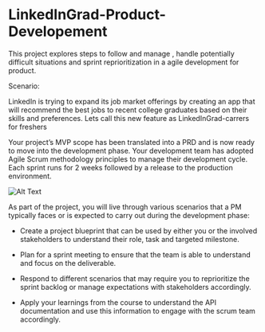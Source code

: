 # LinkedInGrad-Product-Developement

This project explores steps to follow and manage , handle potentially difficult situations and sprint reprioritization in a agile development for product.

Scenario:

LinkedIn is trying to expand its job market offerings by creating an app that will recommend the best jobs to recent college graduates based on their skills and preferences. Lets call this new feature as LinkedInGrad-carrers for freshers

Your project’s MVP scope has been translated into a PRD and is now ready to move into the development phase. Your development team has adopted Agile Scrum methodology principles to manage their development cycle. Each sprint runs for 2 weeks followed by a release to the production environment.


![Alt Text](https://video.udacity-data.com/topher/2019/October/5db9bd20_screen-shot-2019-10-30-at-12.40.47-pm/screen-shot-2019-10-30-at-12.40.47-pm.png)

As part of the project, you will live through various scenarios that a PM typically faces or is expected to carry out during the development phase:

* Create a project blueprint that can be used by either you or the involved stakeholders to understand their role, task and targeted milestone.

* Plan for a sprint meeting to ensure that the team is able to understand and focus on the deliverable.

* Respond to different scenarios that may require you to reprioritize the sprint backlog or manage expectations with stakeholders accordingly.

* Apply your learnings from the course to understand the API documentation and use this information to engage with the scrum team accordingly.
